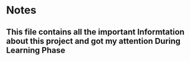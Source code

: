 # Notes

## This file contains all the important Informtation about this project and got my attention During Learning Phase

